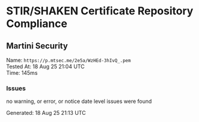 # STIR/SHAKEN Certificate Repository Compliance

## Martini Security

Name: `https://p.mtsec.me/2e5a/WzHEd-3hIvQ_.pem`\
Tested At: 18 Aug 25 21:04 UTC\
Time: 145ms

### Issues

no warning, or error, or notice date level issues were found

Generated: 18 Aug 25 21:13 UTC